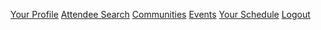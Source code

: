<a href="/~{{ user_name }}">Your Profile</a>
<a href="/attendees" data-step="3" data-position="right" data-intro="You can search attendees and check-out their profiles from right here.">Attendee Search</a>
<a href="/communities" id="communities-link" data-intro="WDS Communities allow you to get to know other WDSers that have similar interests to yours." data-step="2" data-position="right">Communities</a>
<a href="/events">Events</a>
<a href="/your-schedule">Your Schedule</a>
<a href="/logout" class="subtle-link">Logout</a>
